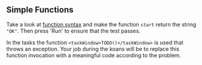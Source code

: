 ## Simple Functions

Take a look at [function syntax](http://kotlinlang.org/docs/reference/basic-syntax.html#defining-functions)
and make the function `start` return the string `"OK"`.
Then press 'Run' to ensure that the test passes.

In the tasks the function `<taskWindow>TODO()</taskWindow>` is used that throws an exception.
Your job during the koans will be to replace this function invocation with a meaningful code according to the problem.
